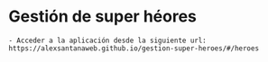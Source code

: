 # Gestión de super héores
    - Acceder a la aplicación desde la siguiente url: https://alexsantanaweb.github.io/gestion-super-heroes/#/heroes
